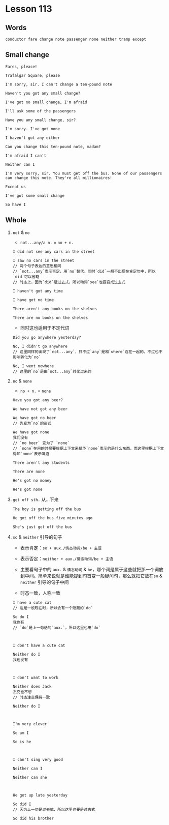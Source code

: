 # Lesson 113

## Words

```
conductor fare change note passenger none neither tramp except
```

## Small change

```
Fares, please!

Trafalgar Square, please

I'm sorry, sir. I can't change a ten-pound note

Haven't you got any small change?

I've got no small change, I'm afraid

I'll ask some of the passengers

Have you any small change, sir?

I'm sorry. I've got none

I haven't got any either

Can you change this ten-pound note, madam?

I'm afraid I can't

Neither can I

I'm very sorry, sir. You must get off the bus. None of our passengers can change this note. They're all millionaires!

Except us

I've got some small change

So have I
```

## Whole

1. `not` & `no`

   - `not...any/a n.` = `no + n.`

   ```
   I did not see any cars in the street

   I saw no cars in the street
   // 两个句子表达的意思相同
   // `not...any`表示否定，用`no`替代。同时`did`一般不出现在肯定句中，所以`did`可以省略
   // 时态上，因为`did`是过去式，所以动词`see`也要变成过去式

   I haven't got any time

   I have got no time

   There aren't any books on the shelves

   There are no books on the shelves
   ```

   - 同时这也适用于不定代词

   ```
   Did you go anywhere yesterday?

   No, I didn't go anywhere
   // 这里同样的出现了`not...any`，只不过`any`是和`where`连在一起的。不过也不影响转化为`no`

   No, I went nowhere
   // 这里的`no`是由`not...any`转化过来的
   ```

2. `no` & `none`

   - `no + n.` = `none`

   ```
   Have you got any beer?

   We have not got any beer

   We have got no beer
   // 先变为`no`的形式

   We have got none
   我们没有
   // `no beer` 变为了 `none`
   // `none`在用的时候要根据上下文来赋予`none`表示的是什么东西，而这里根据上下文得知`none`表示啤酒

   There aren't any students

   There are none

   He's got no money

   He's got none
   ```

3. `get off sth.` 从...下来

   ```
   The boy is getting off the bus

   He got off the bus five minutes ago

   She's just got off the bus
   ```

4. `so` & `neither` 引导的句子

   - 表示肯定：`so + aux./情态动词/be + 主语`

   - 表示否定：`neither + aux./情态动词/be + 主语`

   - 主要看句子中的 `aux.` & `情态动词` & `be`，哪个词是属于这些就把那一个词放到中间。简单来说就是谁能提到句首变一般疑问句，那么就把它放在`so` & `neither` 引导的句子中间

   - 时态一致，人称一致

   ```
   I have a cute cat
   // 这是一般现在时，所以会有一个隐藏的`do`

   So do I
   我也有
   // `do`是上一句话的`aux.`，所以这里也用`do`



   I don't have a cute cat

   Neither do I
   我也没有



   I don't want to work

   Neither does Jack
   杰克也不想
   // 时态注意保持一致

   Neither do I



   I'm very clever

   So am I

   So is he



   I can't sing very good

   Neither can I

   Neither can she



   He got up late yesterday

   So did I
   // 因为上一句是过去式，所以这里也要是过去式

   So did his brother
   ```
